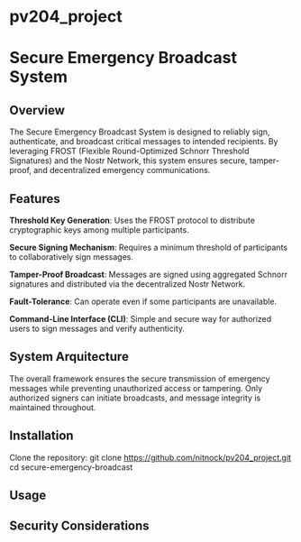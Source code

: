 # pv204_project 
# **Secure Emergency Broadcast System**

## Overview

The Secure Emergency Broadcast System is designed to reliably sign, authenticate, and broadcast critical messages to intended recipients. By leveraging FROST (Flexible Round-Optimized Schnorr Threshold Signatures) and the Nostr Network, this system ensures secure, tamper-proof, and decentralized emergency communications.

## Features

**Threshold Key Generation**: Uses the FROST protocol to distribute cryptographic keys among multiple participants.

**Secure Signing Mechanism**: Requires a minimum threshold of participants to collaboratively sign messages.

**Tamper-Proof Broadcast**: Messages are signed using aggregated Schnorr signatures and distributed via the decentralized Nostr Network.

**Fault-Tolerance**: Can operate even if some participants are unavailable.

**Command-Line Interface (CLI)**: Simple and secure way for authorized users to sign messages and verify authenticity.

## System Arquitecture
The overall framework ensures the secure transmission of emergency messages while preventing unauthorized access or tampering. Only authorized signers can initiate broadcasts, and message integrity is maintained throughout.



## Installation

Clone the repository:
git clone https://github.com/nitnock/pv204_project.git
cd secure-emergency-broadcast


## Usage

## Security Considerations
